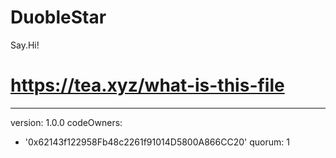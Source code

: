 # DuobleStar
Say.Hi!
# https://tea.xyz/what-is-this-file
---
version: 1.0.0
codeOwners:
  - '0x62143f122958Fb48c2261f91014D5800A866CC20'
quorum: 1
